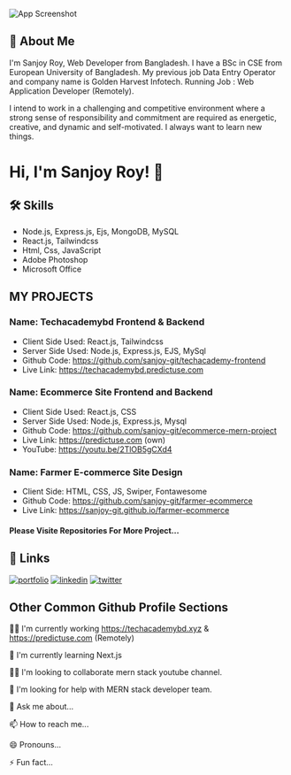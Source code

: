 ![App Screenshot](https://media.licdn.com/dms/image/C4D16AQEYrkTvO1YyJg/profile-displaybackgroundimage-shrink_350_1400/0/1654975135395?e=1694649600&v=beta&t=VqaJ9dlNV8BgWFdpeR6TJXhG-LK5tcFpzLzteyDCtzk)


## 🚀 About Me

I'm Sanjoy Roy, Web Developer from  Bangladesh. I have a BSc in CSE from European University of Bangladesh. My previous job Data Entry Operator and company name is Golden Harvest Infotech. Running Job : Web Application Developer (Remotely).

I intend to work in a challenging and competitive environment where a strong sense of responsibility and commitment are required as energetic, creative, and dynamic and self-motivated. I always want to learn new things.


# Hi, I'm Sanjoy Roy! 👋
## 🛠 Skills

- Node.js, Express.js, Ejs, MongoDB, MySQL
- React.js, Tailwindcss
- Html, Css, JavaScript
- Adobe Photoshop
- Microsoft Office


## MY PROJECTS

### Name: Techacademybd Frontend & Backend
- Client Side Used: React.js, Tailwindcss 
- Server Side Used: Node.js, Express.js, EJS, MySql
- Github Code: https://github.com/sanjoy-git/techacademy-frontend
- Live Link: https://techacademybd.predictuse.com

### Name: Ecommerce Site Frontend and Backend
- Client Side Used: React.js, CSS
- Server Side Used: Node.js, Express.js, Mysql
- Github Code: https://github.com/sanjoy-git/ecommerce-mern-project
- Live Link: https://predictuse.com (own)
- YouTube: https://youtu.be/2TlOB5gCXd4

### Name: Farmer E-commerce Site Design
- Client Side: HTML, CSS, JS, Swiper, Fontawesome
- Github Code: https://github.com/sanjoy-git/farmer-ecommerce
- Live Link: https://sanjoy-git.github.io/farmer-ecommerce

#### Please Visite Repositories For More Project...


## 🔗 Links
[![portfolio](https://img.shields.io/badge/portfolio-000?style=for-the-badge&logo=ko-fi&logoColor=white)](https://github.com/sanjoy-git?tab=repositories)
[![linkedin](https://img.shields.io/badge/linkedin-0A66C2?style=for-the-badge&logo=linkedin&logoColor=white)](https://www.linkedin.com/in/sanjoy-in)
[![twitter](https://img.shields.io/badge/youtube-red?style=for-the-badge&logo=youtube&logoColor=white)](https://www.youtube.com/@sanjoy-roy)


## Other Common Github Profile Sections
👩‍💻 I'm currently working https://techacademybd.xyz & https://predictuse.com (Remotely)

🧠 I'm currently learning Next.js

👯‍♀️ I'm looking to collaborate mern stack youtube channel.

🤔 I'm looking for help with MERN stack developer team.

💬 Ask me about...

📫 How to reach me...

😄 Pronouns...

⚡️ Fun fact...

